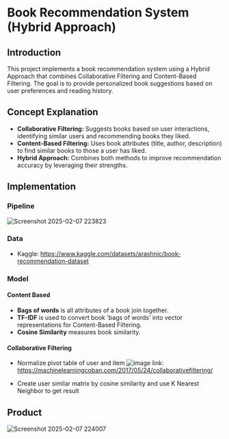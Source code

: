 # Book Recommendation System (Hybrid Approach)

## Introduction
This project implements a book recommendation system using a Hybrid Approach that combines Collaborative Filtering and Content-Based Filtering. The goal is to provide personalized book suggestions based on user preferences and reading history.

## Concept Explanation
- **Collaborative Filtering:** Suggests books based on user interactions, identifying similar users and recommending books they liked.
- **Content-Based Filtering:** Uses book attributes (title, author, description) to find similar books to those a user has liked.
- **Hybrid Approach:** Combines both methods to improve recommendation accuracy by leveraging their strengths.

## Implementation
### Pipeline
![Screenshot 2025-02-07 223823](https://github.com/user-attachments/assets/d69ab50f-968c-4c12-adfe-9482089def6e)

### Data
- Kaggle: https://www.kaggle.com/datasets/arashnic/book-recommendation-dataset

### Model
#### Content Based
- **Bags of words** is all attributes of a book join together.
- **TF-IDF** is used to convert book 'bags of words' into vector representations for Content-Based Filtering.
- **Cosine Similarity** measures book similarity.

#### Collaborative Filtering
- Normalize pivot table of user and item
![image](https://github.com/user-attachments/assets/ec7ca8ca-955f-4c3f-8840-262028791da7)
link: https://machinelearningcoban.com/2017/05/24/collaborativefiltering/


- Create user similar matrix by cosine similarity and use K Nearest Neighbor to get result
## Product
![Screenshot 2025-02-07 224007](https://github.com/user-attachments/assets/89b246c4-b3d2-44e4-a6d8-caf9fddf6e99)
